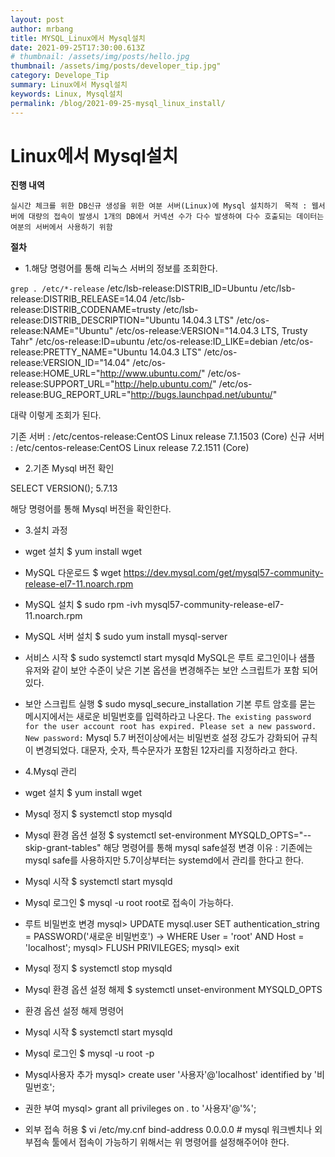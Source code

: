 ```yaml
---
layout: post
author: mrbang
title: MYSQL_Linux에서 Mysql설치
date: 2021-09-25T17:30:00.613Z
# thumbnail: /assets/img/posts/hello.jpg
thumbnail: /assets/img/posts/developer_tip.jpg"
category: Develope_Tip
summary: Linux에서 Mysql설치
keywords: Linux, Mysql설치
permalink: /blog/2021-09-25-mysql_linux_install/
---
```

# Linux에서 Mysql설치

**진행 내역** 

`실시간 체크를 위한 DB신규 생성을 위한 여분 서버(Linux)에 Mysql 설치하기 `
`목적 : 웹서버에 대량의 접속이 발생시 1개의 DB에서 커넥션 수가 다수 발생하여 다수 호출되는 데이터는 여분의 서버에서 사용하기 위함`


**절차** 

* 1.해당 명령어를 통해 리눅스 서버의 정보를 조회한다. 

>
`grep . /etc/*-release`
/etc/lsb-release:DISTRIB_ID=Ubuntu
/etc/lsb-release:DISTRIB_RELEASE=14.04
/etc/lsb-release:DISTRIB_CODENAME=trusty
/etc/lsb-release:DISTRIB_DESCRIPTION="Ubuntu 14.04.3 LTS"
/etc/os-release:NAME="Ubuntu"
/etc/os-release:VERSION="14.04.3 LTS, Trusty Tahr"
/etc/os-release:ID=ubuntu
/etc/os-release:ID_LIKE=debian
/etc/os-release:PRETTY_NAME="Ubuntu 14.04.3 LTS"
/etc/os-release:VERSION_ID="14.04"
/etc/os-release:HOME_URL="http://www.ubuntu.com/"
/etc/os-release:SUPPORT_URL="http://help.ubuntu.com/"
/etc/os-release:BUG_REPORT_URL="http://bugs.launchpad.net/ubuntu/"

대략 이렇게 조회가 된다. 

>
기존 서버 : /etc/centos-release:CentOS Linux release 7.1.1503 (Core)
신규 서버 : /etc/centos-release:CentOS Linux release 7.2.1511 (Core)


* 2.기존 Mysql 버전 확인 

>
SELECT VERSION();
5.7.13

해당 명령어를 통해 Mysql 버전을 확인한다. 

* 3.설치 과정

>
* wget 설치
$ yum install wget


>
* MySQL 다운로드
$ wget https://dev.mysql.com/get/mysql57-community-release-el7-11.noarch.rpm


>
* MySQL 설치
$ sudo rpm -ivh mysql57-community-release-el7-11.noarch.rpm

>
* MySQL 서버 설치
$ sudo yum install mysql-server

>
* 서비스 시작
$ sudo systemctl start mysqld
MySQL은 루트 로그인이나 샘플 유저와 같이 보안 수준이 낮은 기본 옵션을 변경해주는 보안 스크립트가 포함 되어있다.

>
* 보안 스크립트 실행
$ sudo mysql_secure_installation
기본 루트 암호를 묻는 메시지에서는 새로운 비밀번호를 입력하라고 나온다. 
`The existing password for the user account root has expired. Please set a new password. New password:`
Mysql 5.7 버전이상에서는 비밀번호 설정 강도가 강화되어 규칙이 변경되었다. 
대문자, 숫자, 특수문자가 포함된 12자리를 지정하라고 한다. 

* 4.Mysql 관리 

>
* wget 설치
$ yum install wget

>
* Mysql 정지
$ systemctl stop mysqld

>
* Mysql 환경 옵션 설정
$ systemctl set-environment MYSQLD_OPTS="--skip-grant-tables"
해당 명령어를 통해 mysql safe설정 변경 
이유 : 기존에는 mysql safe를 사용하지만 5.7이상부터는 systemd에서 관리를 한다고 한다. 

>
* Mysql 시작
$ systemctl start mysqld

>
* Mysql 로그인
$ mysql -u root
root로 접속이 가능하다. 

>
* 루트 비밀번호 변경
mysql> UPDATE mysql.user SET authentication_string = PASSWORD('새로운 비밀번호') -> WHERE User = 'root' AND Host = 'localhost'; mysql> FLUSH PRIVILEGES; mysql> exit

>
* Mysql 정지
$ systemctl stop mysqld

>
* Mysql 환경 옵션 설정 해제 
$ systemctl unset-environment MYSQLD_OPTS
- 환경 옵션 설정 해제 명령어 

>
* Mysql 시작
$ systemctl start mysqld

>
* Mysql 로그인
$ mysql -u root -p

>
* Mysql사용자 추가
mysql> create user '사용자'@'localhost' identified by '비밀번호';

>
* 권한 부여
mysql> grant all privileges on *.* to '사용자'@'%';

>
* 외부 접속 허용
$ vi /etc/my.cnf bind-address 0.0.0.0 # 
mysql 워크벤치나 외부접속 툴에서 접속이 가능하기 위해서는 위 명령어를 설정해주어야 한다.


